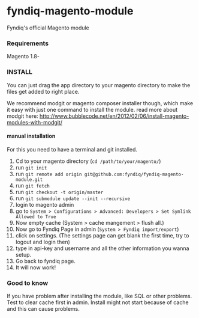 # fyndiq-magento-module
Fyndiq's official Magento module


### Requirements
Magento 1.8-



### INSTALL
You can just drag the app directory to your magento directory to make the files get added to right place.

We recommend modgit or magento composer installer though, which make it easy with just one command to install the module.
read more about modgit here: http://www.bubblecode.net/en/2012/02/06/install-magento-modules-with-modgit/

#### manual installation
For this you need to have a terminal and git installed.

1. Cd to your magento directory (`cd /path/to/your/magento/`)
2. run `git init`
3. run `git remote add origin git@github.com:fyndiq/fyndiq-magento-module.git`
4. run `git fetch`
5. run `git checkout -t origin/master`
6. run `git submodule update --init --recursive`
7. login to magento admin
8. go to `System > Configurations > Advanced: Developers > Set Symlink Allowed to True`
9. Now empty cache (System > cache mangement > flush all.)
10. Now go to Fyndiq Page in admin (`System > Fyndiq import/export`)
11. click on settings. (The settings page can get blank the first time, try to logout and login then)
12. type in api-key and username and all the other information you wanna setup.
13. Go back to fyndiq page.
14. It will now work!

### Good to know
If you have problem after installing the module, like SQL or other problems. Test to clear cache first in admin. Install might not start because of cache and this can cause problems.
